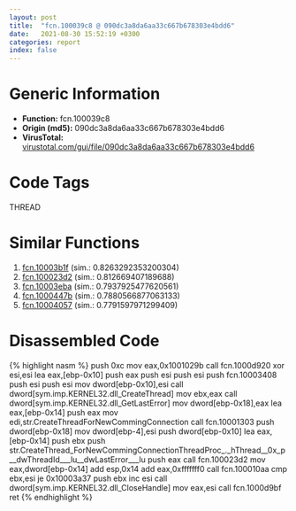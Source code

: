 ```yaml
---
layout: post
title:  "fcn.100039c8 @ 090dc3a8da6aa33c667b678303e4bdd6"
date:   2021-08-30 15:52:19 +0300
categories: report
index: false
---
```


# Generic Information
- **Function:** fcn.100039c8
- **Origin (md5):** 090dc3a8da6aa33c667b678303e4bdd6
- **VirusTotal:** [virustotal.com/gui/file/090dc3a8da6aa33c667b678303e4bdd6][virustotal_ref]

# Code Tags
<span class="tag" id="THREAD">THREAD</span>


# Similar Functions

1. [fcn.10003b1f][similar_1_ref] (sim.: 0.8263292353200304)
2. [fcn.100023d2][similar_2_ref] (sim.: 0.812669407189688)
3. [fcn.10003eba][similar_3_ref] (sim.: 0.7937925477620561)
4. [fcn.1000447b][similar_4_ref] (sim.: 0.7880566877063133)
5. [fcn.10004057][similar_5_ref] (sim.: 0.7791597971299409)


# Disassembled Code

{% highlight nasm %}
push 0xc
mov eax,0x1001029b
call fcn.1000d920
xor esi,esi
lea eax,[ebp-0x10]
push eax
push esi
push esi
push fcn.10003408
push esi
push esi
mov dword[ebp-0x10],esi
call dword[sym.imp.KERNEL32.dll_CreateThread]
mov ebx,eax
call dword[sym.imp.KERNEL32.dll_GetLastError]
mov dword[ebp-0x18],eax
lea eax,[ebp-0x14]
push eax
mov edi,str.CreateThreadForNewCommingConnection
call fcn.10001303
push dword[ebp-0x18]
mov dword[ebp-4],esi
push dword[ebp-0x10]
lea eax,[ebp-0x14]
push ebx
push str.CreateThread_ForNewCommingConnectionThreadProc_._hThread__0x_p__dwThreadId___lu__dwLastError___lu
push eax
call fcn.100023d2
mov eax,dword[ebp-0x14]
add esp,0x14
add eax,0xfffffff0
call fcn.100010aa
cmp ebx,esi
je 0x10003a37
push ebx
inc esi
call dword[sym.imp.KERNEL32.dll_CloseHandle]
mov eax,esi
call fcn.1000d9bf
ret 
{% endhighlight %}


[similar_1_ref]: /report/fcn.10003b1f@090dc3a8da6aa33c667b678303e4bdd6
[similar_2_ref]: /report/fcn.100023d2@090dc3a8da6aa33c667b678303e4bdd6
[similar_3_ref]: /report/fcn.10003eba@090dc3a8da6aa33c667b678303e4bdd6
[similar_4_ref]: /report/fcn.1000447b@01917ef1a6330a4695a0deaf2b7bc13a
[similar_5_ref]: /report/fcn.10004057@01917ef1a6330a4695a0deaf2b7bc13a
[virustotal_ref]: https://www.virustotal.com/gui/file/090dc3a8da6aa33c667b678303e4bdd6
